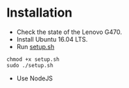 # Installation

* Check the state of the Lenovo G470.
* Install Ubuntu 16.04 LTS.
* Run [setup.sh](https://github.com/operezcham90/vault-server/blob/master/setup.sh)
```
chmod +x setup.sh
sudo ./setup.sh
```
* Use NodeJS